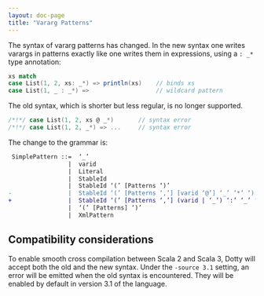 ```yaml
---
layout: doc-page
title: "Vararg Patterns"
---
```


The syntax of vararg patterns has changed. In the new syntax one writes varargs in patterns exactly
like one writes them in expressions, using a `: _*` type annotation:

```scala
xs match
case List(1, 2, xs: _*) => println(xs)    // binds xs
case List(1, _ : _*) =>                   // wildcard pattern
```

The old syntax, which is shorter but less regular, is no longer supported.

```scala
/*!*/ case List(1, 2, xs @ _*)       // syntax error
/*!*/ case List(1, 2, _*) => ...     // syntax error
```

The change to the grammar is:

```diff
 SimplePattern ::=  ‘_’
                 |  varid
                 |  Literal
                 |  StableId
                 |  StableId ‘(’ [Patterns ‘)’
-                |  StableId ‘(’ [Patterns ‘,’] [varid ‘@’] ‘_’ ‘*’ ‘)’
+                |  StableId ‘(’ [Patterns ‘,’] (varid | ‘_’) ‘:’ ‘_’ ‘*’ ‘)’
                 |  ‘(’ [Patterns] ‘)’
                 |  XmlPattern
```

## Compatibility considerations

To enable smooth cross compilation between Scala 2 and Scala 3, Dotty will
accept both the old and the new syntax. Under the `-source 3.1` setting, an error
will be emitted when the old syntax is encountered. They will be enabled by
default in version 3.1 of the language.

